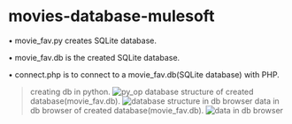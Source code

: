 # movies-database-mulesoft 
• movie_fav.py creates SQLite database.

• movie_fav.db is the created SQLite database.

• connect.php is to connect to a movie_fav.db(SQLite database) with PHP.
>creating db in python.
![py_op](https://user-images.githubusercontent.com/105433273/196043047-13e66926-07c7-4230-ae51-48668e352f40.png)
>database structure of created database(movie_fav.db).
![database structure in db browser ](https://user-images.githubusercontent.com/105433273/196043040-8bbb0191-c877-43fc-aa59-b128a058d8e5.png)
>data in db browser of created database(movie_fav.db).
![data in db browser ](https://user-images.githubusercontent.com/105433273/196043029-89f4fc43-0715-42ec-9eef-467e1e11a9f5.png)
